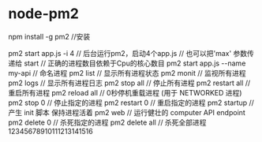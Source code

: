 # node-pm2
npm install -g pm2 //安装

pm2 start app.js -i 4   // 后台运行pm2，启动4个app.js 
                        // 也可以把'max' 参数传递给 start
                        // 正确的进程数目依赖于Cpu的核心数目
pm2 start app.js --name my-api // 命名进程
pm2 list               // 显示所有进程状态
pm2 monit              // 监视所有进程
pm2 logs               //  显示所有进程日志
pm2 stop all           // 停止所有进程
pm2 restart all        // 重启所有进程
pm2 reload all         // 0秒停机重载进程 (用于 NETWORKED 进程)
pm2 stop 0             // 停止指定的进程
pm2 restart 0          // 重启指定的进程
pm2 startup            // 产生 init 脚本 保持进程活着
pm2 web                // 运行健壮的 computer API endpoint 
pm2 delete 0           // 杀死指定的进程
pm2 delete all         // 杀死全部进程12345678910111213141516
